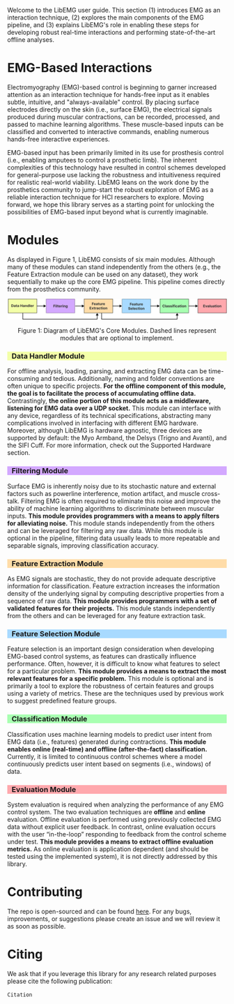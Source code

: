 Welcome to the LibEMG user guide. This section (1) introduces EMG as an interaction technique, (2) explores the main components of the EMG pipeline, and (3) explains LibEMG's role in enabling these steps for developing robust real-time interactions and performing state-of-the-art offline analyses.

# EMG-Based Interactions
Electromyography (EMG)-based control is beginning to garner increased attention as an interaction technique for hands-free input as it enables subtle, intuitive, and "always-available" control. By placing surface electrodes directly on the skin (i.e., surface EMG), the electrical signals produced during muscular contractions, can be recorded, processed, and passed to machine learning algorithms. These muscle-based inputs can be classified and converted to interactive commands, enabling numerous hands-free interactive experiences.

EMG-based input has been primarily limited in its use for prosthesis control (i.e., enabling amputees to control a prosthetic limb). The inherent complexities of this technology have resulted in control schemes developed for general-purpose use lacking the robustness and intuitiveness required for realistic real-world viability. LibEMG leans on the work done by the prosthetics community to jump-start the robust exploration of EMG as a reliable interaction technique for HCI researchers to explore. Moving forward, we hope this library serves as a starting point for unlocking the possibilities of EMG-based input beyond what is currently imaginable.

# Modules
As displayed in Figure 1, LibEMG consists of six main modules. Although many of these modules can stand independently from the others (e.g., the Feature Extraction module can be used on any dataset), they work sequentially to make up the core EMG pipeline. This pipeline comes directly from the prosthetics community.

![alt text](core_modules.png)
<center> <p> Figure 1: Diagram of LibEMG's Core Modules. Dashed lines represent modules that are optional to implement.</p> </center>

<h3 style="background-color:#F3FFA8;padding-left: 10px;"> Data Handler Module</h3>

For offline analysis, loading, parsing, and extracting EMG data can be time-consuming and tedious. Additionally, naming and folder conventions are often unique to specific projects. **For the offline component of this module, the goal is to facilitate the process of accumulating offline data.** Contrastingly, **the online portion of this module acts as a middleware, listening for EMG data over a UDP socket.** This module can interface with any device, regardless of its technical specifications, abstracting many complications involved in interfacing with different EMG hardware. Moreover, although LibEMG is hardware agnostic, three devices are supported by default: the Myo Armband, the Delsys (Trigno and Avanti), and the SIFI Cuff. For more information, check out the Supported Hardware section.

<h3 style="background-color:#D3A8FF;padding-left: 10px;"> Filtering Module</h3>

Surface EMG is inherently noisy due to its stochastic nature and external factors such as powerline interference, motion artifact, and muscle cross-talk. Filtering EMG is often required to eliminate this noise and improve the ability of machine learning algorithms to discriminate between muscular inputs. **This module provides programmers with a means to apply filters for alleviating noise.** This module stands independently from the others and can be leveraged for filtering any raw data. While this module is optional in the pipeline, filtering data usually leads to more repeatable and separable signals, improving classification accuracy.

<h3 style="background-color:#FFDCA8;padding-left: 10px;"> Feature Extraction Module</h3>

As EMG signals are stochastic, they do not provide adequate descriptive information for classification. Feature extraction increases the information density of the underlying signal by computing descriptive properties from a sequence of raw data. **This module provides programmers with a set of validated features for their projects.** This module stands independently from the others and can be leveraged for any feature extraction task.

<h3 style="background-color:#A8DAFF;padding-left: 10px;"> Feature Selection Module</h3>

Feature selection is an important design consideration when developing EMG-based control systems, as features can drastically influence performance. Often, however, it is difficult to know what features to select for a particular problem. **This module provides a means to extract the most relevant features for a specific problem.** This module is optional and is primarily a tool to explore the robustness of certain features and groups using a variety of metrics. These are the techniques used by previous work to suggest predefined feature groups.

<h3 style="background-color:#A8FFB1;padding-left: 10px;"> Classification Module</h3>

Classification uses machine learning models to predict user intent from EMG data (i.e., features) generated during contractions. **This module enables online (real-time) and offline (after-the-fact) classification.** Currently, it is limited to continuous control schemes where a model continuously predicts user intent based on segments (i.e., windows) of data.

<h3 style="background-color:#FFA8AD;padding-left: 10px;"> Evaluation Module</h3>

System evaluation is required when analyzing the performance of any EMG control system. The two evaluation techniques are **offline** and **online** evaluation. Offline evaluation is performed using previously collected EMG data without explicit user feedback. In contrast, online evaluation occurs with the user “in-the-loop” responding to
feedback from the control scheme under test.  **This module provides a means to extract offline evaluation metrics.** As online evaluation is application dependent (and should be tested using the implemented system), it is not directly addressed by this library. 

# Contributing
The repo is open-sourced and can be found [here](https://github.com/<anon>/libemg). For any bugs, improvements, or suggestions please create an issue and we will review it as soon as possible.

# Citing
We ask that if you leverage this library for any research related purposes please cite the following publication:
```
Citation
```